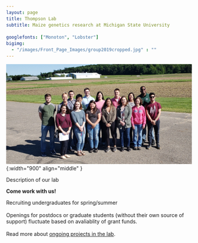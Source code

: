 ```yaml
---
layout: page
title: Thompson Lab
subtitle: Maize genetics research at Michigan State University

googlefonts: ["Monoton", "Lobster"]
bigimg:
  - "/images/Front_Page_Images/group2019cropped.jpg" : ""
---
```


<script type="application/ld+json">
{ "@context": "https://schema.org",
 "@type": "Organization",
 "name": "Thompson Lab",
 "url": "http://www.thompsonmaizelab.org/",
 "logo": "http://www.thompsonmaizelab.org/images/lab_logo.jpg",
 "foundingDate": "2018",
 "founders": [
 {
 "@type": "Person",
 "name": "Addie Thompson",
  "Description": "Scientist",
 "alternateName": "Addie M. Thompson",
 "alumniOf": {
   "type": "CollegeOrUniversity",
   "name": "University of Minnesota",
   "sameAs": "https://en.wikipedia.org/wiki/University_of_California,_Berkeley"
 },
 "award": [
   "Award (year)"
 ],
 "disambiguatingDescription": "Plant Scientist",
 "gender": "Female",
 "honorificPrefix": "Dr.",
 "honorificSuffix": "PhD",
 "image": "link",
 "jobTitle": "Assistant Professor",
 "nationality": "American",
 "sameAs": [
   "https://twitter.com/addie_may",
   "https://scholar.google.com/citations?user=gNpsbkoAAAAJ&hl=en"
 ]
 }],
 "address": {
 "@type": "PostalAddress",
 "streetAddress": "1066 Bogue St",
 "addressLocality": "East Lansing",
 "addressRegion": "MI",
 "postalCode": "48864",
 "addressCountry": "USA"
 },
 "sameAs": [
 "labtwitterhere"
 ]}
</script>

![The Whole Thompson Lab](/images/Front_Page_Images/group2019cropped.jpg){:width="900" align="middle" }

Description of our lab

**Come work with us!**

Recruiting undergraduates for spring/summer
<br><br>
Openings for postdocs or graduate students (without their own source of support) fluctuate based on avaliablity of grant funds.
<br><br>
Read more about [ongoing projects in the lab](/research/).
<br><br>
